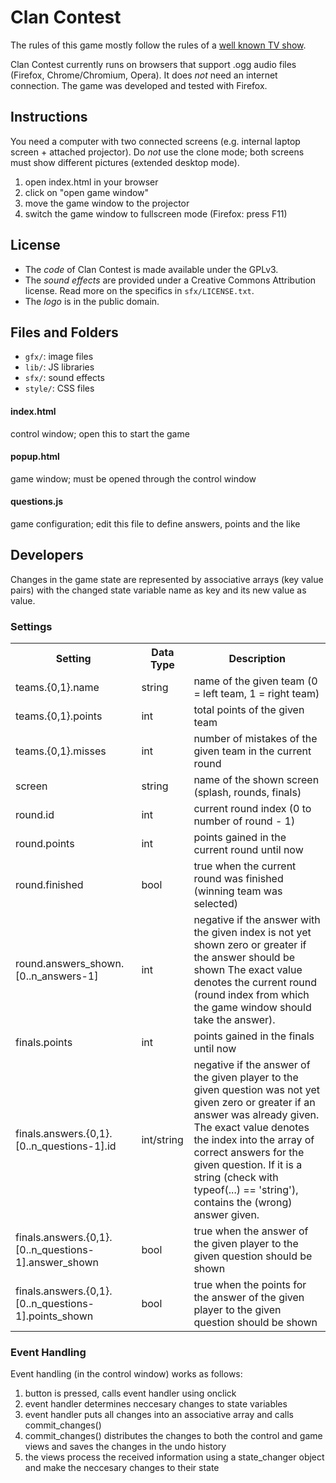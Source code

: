 # Clan Contest

The rules of this game mostly follow the rules of a
[well known TV show](http://en.wikipedia.org/wiki/Family_feud#Gameplay).

Clan Contest currently runs on browsers that support .ogg audio files
(Firefox, Chrome/Chromium, Opera). It does _not_ need an internet connection.
The game was developed and tested with Firefox.


## Instructions

You need a computer with two connected screens (e.g. internal laptop screen +
attached projector). Do _not_ use the clone mode; both screens must show
different pictures (extended desktop mode).

1. open index.html in your browser
2. click on "open game window"
3. move the game window to the projector
4. switch the game window to fullscreen mode (Firefox: press F11)


## License

* The _code_ of Clan Contest is made available under the GPLv3.
* The _sound effects_ are provided under a Creative Commons Attribution license.
  Read more on the specifics in `sfx/LICENSE.txt`.
* The _logo_ is in the public domain.


## Files and Folders

* `gfx/`: image files
* `lib/`: JS libraries
* `sfx/`: sound effects
* `style/`: CSS files

#### index.html
control window; open this to start the game

#### popup.html
game window; must be opened through the control window

#### questions.js
game configuration; edit this file to define answers, points and the like


## Developers

Changes in the game state are represented by associative arrays (key value
pairs) with the changed state variable name as key and its new value as value.

### Settings

<table>
<tr>
<th>Setting</th>
<th>Data Type</th>
<th>Description</th>
</tr>

<tr>
<td>teams.{0,1}.name</td>
<td>string</td>
<td>name of the given team (0 = left team, 1 = right team)</td>
</tr>

<tr>
<td>teams.{0,1}.points</td>
<td>int</td>
<td>total points of the given team</td>
</tr>

<tr>
<td>teams.{0,1}.misses</td>
<td>int</td>
<td>number of mistakes of the given team in the current round</td>
</tr>

<tr>
<td>screen</td>
<td>string</td>
<td>name of the shown screen (splash, rounds, finals)</td>
</tr>

<tr>
<td>round.id</td>
<td>int</td>
<td>current round index (0 to number of round - 1)</td>
</tr>

<tr>
<td>round.points</td>
<td>int</td>
<td>points gained in the current round until now</td>
</tr>

<tr>
<td>round.finished</td>
<td>bool</td>
<td>true when the current round was finished (winning team was selected)</td>
</tr>

<tr>
<td>round.answers_shown.[0..n_answers-1]</td>
<td>int</td>
<td>negative if the answer with the given index is not yet shown
zero or greater if the answer should be shown
The exact value denotes the current round (round index from which the game
window should take the answer).</td>
</tr>

<tr>
<td>finals.points</td>
<td>int</td>
<td>points gained in the finals until now</td>
</tr>

<tr>
<td>finals.answers.{0,1}.[0..n_questions-1].id</td>
<td>int/string</td>
<td>negative if the answer of the given player to the given question was not
yet given zero or greater if an answer was already given. The exact value
denotes the index into the array of correct answers for the given question.
If it is a string (check with typeof(...) == 'string'), contains the (wrong)
answer given.</td>
</tr>

<tr>
<td>finals.answers.{0,1}.[0..n_questions-1].answer_shown</td>
<td>bool</td>
<td>true when the answer of the given player to the given question should be
shown</td>
</tr>

<tr>
<td>finals.answers.{0,1}.[0..n_questions-1].points_shown</td>
<td>bool</td>
<td>true when the points for the answer of the given player to the given
question should be shown</td>
</tr>
</table>


### Event Handling

Event handling (in the control window) works as follows:

1. button is pressed, calls event handler using onclick
2. event handler determines neccesary changes to state variables
3. event handler puts all changes into an associative array and calls
   commit_changes()
4. commit_changes() distributes the changes to both the control and game views
   and saves the changes in the undo history
5. the views process the received information using a state_changer object and
   make the neccesary changes to their state

